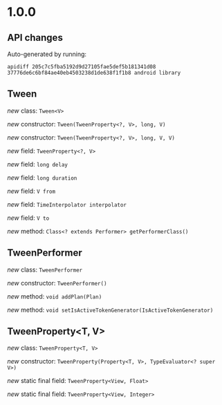 # 1.0.0

## API changes

Auto-generated by running:

    apidiff 205c7c5fba5192d9d27105fae5def5b181341d08 37776de6c6bf84ae40eb4503238d1de638f1f1b8 android library


## Tween<V>

*new* class: `Tween<V>`

*new* constructor: `Tween(TweenProperty<?, V>, long, V)`

*new* constructor: `Tween(TweenProperty<?, V>, long, V, V)`

*new* field: `TweenProperty<?, V>`

*new* field: `long delay`

*new* field: `long duration`

*new* field: `V from`

*new* field: `TimeInterpolator interpolator`

*new* field: `V to`

*new* method: `Class<? extends Performer> getPerformerClass()`


## TweenPerformer

*new* class: `TweenPerformer`

*new* constructor: `TweenPerformer()`

*new* method: `void addPlan(Plan)`

*new* method: `void setIsActiveTokenGenerator(IsActiveTokenGenerator)`


## TweenProperty<T, V>

*new* class: `TweenProperty<T, V>`

*new* constructor: `TweenProperty(Property<T, V>, TypeEvaluator<? super V>)`

*new* static final field: `TweenProperty<View, Float>`

*new* static final field: `TweenProperty<View, Integer>`
